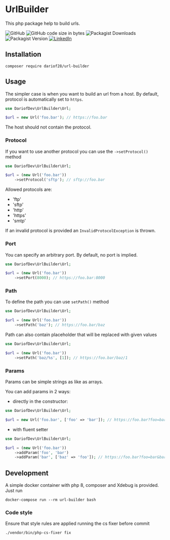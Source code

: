 # UrlBuilder

This php package help to build urls.

![GitHub](https://img.shields.io/github/license/dariof28/url-builder) ![GitHub code size in bytes](https://img.shields.io/github/languages/code-size/dariof28/url-builder) ![Packagist Downloads](https://img.shields.io/packagist/dt/dariof28/url-builder) ![Packagist Version](https://img.shields.io/packagist/v/dariof28/url-builder) [![LinkedIn](https://img.shields.io/badge/-LinkedIn-blue.svg?style=flat-square&logo=linkedin)](https://linkedin.com/in/dariof28)

## Installation

```shell
composer require dariof28/url-builder
```

## Usage

The simpler case is when you want to build an url from a host. By default, protocol is automatically set to `https`.

```php
use DariofDev\UrlBuilder\Url;

$url = new Url('foo.bar'); // https://foo.bar 
```

The host should not contain the protocol.

### Protocol
If you want to use another protocol you can use the `->setProtocol()` method

```php
use DariofDev\UrlBuilder\Url;

$url = (new Url('foo.bar'))
    ->setProtocol('sftp'); // sftp://foo.bar
```

Allowed protocols are:
- 'ftp'
- 'sftp'
- 'http'
- 'https'
- 'smtp'

If an invalid protocol is provided an `InvalidProtocolException` is thrown.

### Port

You can specify an arbitrary port. By default, no port is implied.

```php
use DariofDev\UrlBuilder\Url;

$url = (new Url('foo.bar'))
    ->setPort(8000); // https://foo.bar:8000
```

### Path

To define the path you can use `setPath()` method

```php
use DariofDev\UrlBuilder\Url;

$url = (new Url('foo.bar'))
    ->setPath('baz'); // https://foo.bar/baz
```

Path can also contain placeholder that will be replaced with given values

```php
use DariofDev\UrlBuilder\Url;

$url = (new Url('foo.bar'))
    ->setPath('baz/%s', [1]); // https://foo.bar/baz/1
```

### Params
Params can be simple strings as like as arrays.

You can add params in 2 ways:

- directly in the constructor:
```php
use DariofDev\UrlBuilder\Url;

$url = new Url('foo.bar', ['foo' => 'bar']); // https://foo.bar?foo=bar
```

- with fluent setter
```php
use DariofDev\UrlBuilder\Url;

$url = (new Url('foo.bar'))
    ->addParam('foo', 'bar')
    ->addParam('bar', ['baz' => 'foo']); // https://foo.bar?foo=bar&bar%5Bbaz%5D=foo
```

## Development

A simple docker container with php 8, composer and Xdebug is provided. Just run
```shell
docker-compose run --rm url-builder bash
```

### Code style

Ensure that style rules are applied running the cs fixer before commit

```shell
./vendor/bin/php-cs-fixer fix
```
